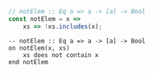 ```javascript
// notElem :: Eq a => a -> [a] -> Bool
const notElem = x =>
    xs => !xs.includes(x);
```


```applescript
-- notElem :: Eq a => a -> [a] -> Bool
on notElem(x, xs)
    xs does not contain x
end notElem
```